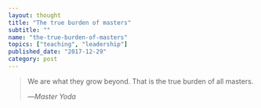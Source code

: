```yaml
---
layout: thought
title: "The true burden of masters"
subtitle: ""
name: "the-true-burden-of-masters"
topics: ["teaching", "leadership"]
published_date: "2017-12-29"
category: post
---
```


> We are what they grow beyond. That is the true burden of all masters.
>
> &mdash;<cite>Master Yoda</cite>

